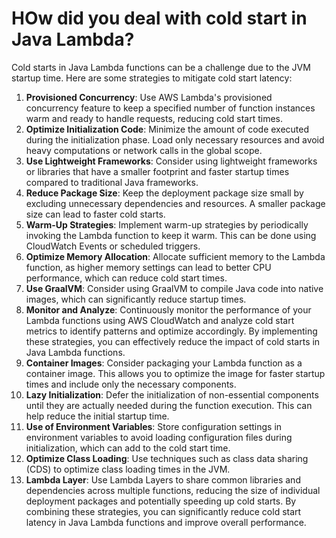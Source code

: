 # HOw did you deal with cold start in Java Lambda?
Cold starts in Java Lambda functions can be a challenge due to the JVM startup time. Here are some strategies to mitigate cold start latency:
1. **Provisioned Concurrency**: Use AWS Lambda's provisioned concurrency feature to keep a specified number of function instances warm and ready to handle requests, reducing cold start times.
2. **Optimize Initialization Code**: Minimize the amount of code executed during the initialization phase. Load only necessary resources and avoid heavy computations or network calls in the global scope.
3. **Use Lightweight Frameworks**: Consider using lightweight frameworks or libraries that have a smaller footprint and faster startup times compared to traditional Java frameworks.
4. **Reduce Package Size**: Keep the deployment package size small by excluding unnecessary dependencies and resources. A smaller package size can lead to faster cold starts.
5. **Warm-Up Strategies**: Implement warm-up strategies by periodically invoking the Lambda function to keep it warm. This can be done using CloudWatch Events or scheduled triggers.
6. **Optimize Memory Allocation**: Allocate sufficient memory to the Lambda function, as higher memory settings can lead to better CPU performance, which can reduce cold start times.
7. **Use GraalVM**: Consider using GraalVM to compile Java code into native images, which can significantly reduce startup times.
8. **Monitor and Analyze**: Continuously monitor the performance of your Lambda functions using AWS CloudWatch and analyze cold start metrics to identify patterns and optimize accordingly.
By implementing these strategies, you can effectively reduce the impact of cold starts in Java Lambda functions.
9. **Container Images**: Consider packaging your Lambda function as a container image. This allows you to optimize the image for faster startup times and include only the necessary components.
10. **Lazy Initialization**: Defer the initialization of non-essential components until they are actually needed during the function execution. This can help reduce the initial startup time.
11. **Use of Environment Variables**: Store configuration settings in environment variables to avoid loading configuration files during initialization, which can add to the cold start time.
12. **Optimize Class Loading**: Use techniques such as class data sharing (CDS) to optimize class loading times in the JVM.
13. **Lambda Layer**: Use Lambda Layers to share common libraries and dependencies across multiple functions, reducing the size of individual deployment packages and potentially speeding up cold starts.
By combining these strategies, you can significantly reduce cold start latency in Java Lambda functions and improve overall performance.
